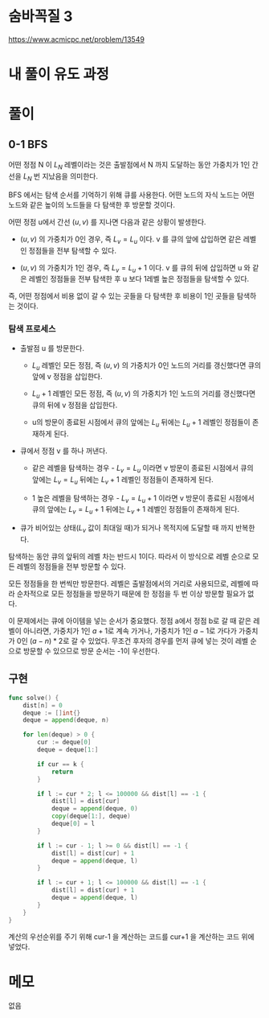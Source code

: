 # 숨바꼭질 3

https://www.acmicpc.net/problem/13549

# 내 풀이 유도 과정

# 풀이

## 0-1 BFS

어떤 정점 N 이 $\mathit{L}_{N}$ 레벨이라는 것은 출발점에서 N 까지 도달하는 동안 가중치가 1인 간선을 $\mathit{L}_{N}$ 번 지났음을 의미한다.

BFS 에서는 탐색 순서를 기억하기 위해 큐를 사용한다. 어떤 노드의 자식 노드는 어떤 노드와 같은 높이의 노드들을 다 탐색한 후 방문할 것이다.

어떤 정점 u에서 간선 $(u,v)$ 를 지나면 다음과 같은 상황이 발생한다.

- $(u,v)$ 의 가중치가 0인 경우, 즉 $\mathit{L}_{v} = \mathit{L}_{u}$ 이다. v 를 큐의 앞에 삽입하면 같은 레벨인 정점들을 전부 탐색할 수 있다.

- $(u,v)$ 의 가중치가 1인 경우, 즉 $\mathit{L}_{v} = \mathit{L}_{u} + 1$ 이다. v 를 큐의 뒤에 삽입하면 u 와 같은 레벨인 정점들을 전부 탐색한 후 u 보다 1레벨 높은 정점들을 탐색할 수 있다.

즉, 어떤 정점에서 비용 없이 갈 수 있는 곳들을 다 탐색한 후 비용이 1인 곳들을 탐색하는 것이다.

### 탐색 프로세스

- 출발점 u 를 방문한다.

    - $\mathit{L}_{u}$ 레벨인 모든 정점, 즉 $(u,v)$ 의 가중치가 0인 노드의 거리를 갱신했다면 큐의 앞에 v 정점을 삽입한다.

    - $\mathit{L}_{u} + 1$ 레벨인 모든 정점, 즉 $(u,v)$ 의 가중치가 1인 노드의 거리를 갱신했다면 큐의 뒤에 v 정점을 삽입한다.
    
    - u의 방문이 종료된 시점에서 큐의 앞에는 $\mathit{L}_{u}$ 뒤에는 $\mathit{L}_{u} + 1$ 레벨인 정점들이 존재하게 된다.

- 큐에서 정점 v 를 하나 꺼낸다.

    - 같은 레벨을 탐색하는 경우 - $\mathit{L}_{v} = \mathit{L}_{u}$ 이라면 v 방문이 종료된 시점에서 큐의 앞에는 $\mathit{L}_{v} = \mathit{L}_{u}$ 뒤에는 $\mathit{L}_{v} + 1$ 레벨인 정점들이 존재하게 된다.

    - 1 높은 레벨을 탐색하는 경우 - $\mathit{L}_{v} = \mathit{L}_{u} + 1$ 이라면 v 방문이 종료된 시점에서 큐의 앞에는 $\mathit{L}_{v} = \mathit{L}_{u} + 1$ 뒤에는 $\mathit{L}_{v} + 1$ 레벨인 정점들이 존재하게 된다.

- 큐가 비어있는 상태($\mathit{L}_{v}$ 값이 최대일 때)가 되거나 목적지에 도달할 때 까지 반복한다.

탐색하는 동안 큐의 앞뒤의 레벨 차는 반드시 1이다. 따라서 이 방식으로 레벨 순으로 모든 레벨의 정점들을 전부 방문할 수 있다.

모든 정점들을 한 번씩만 방문한다. 레벨은 출발점에서의 거리로 사용되므로, 레벨에 따라 순차적으로 모든 정점들을 방문하기 때문에 한 정점을 두 번 이상 방문할 필요가 없다.

이 문제에서는 큐에 아이템을 넣는 순서가 중요했다. 정점 a에서 정점 b로 갈 때 같은 레벨이 아니라면, 가중치가 1인 $a+1$로 계속 가거나, 가중치가 1인 $a-1$로 가다가 가중치가 0인 $(a-n)*2$로 갈 수 있었다. 무조건 후자의 경우를 먼저 큐에 넣는 것이 레벨 순으로 방문할 수 있으므로 방문 순서는 -1이 우선한다.

## 구현
```go
func solve() {
	dist[n] = 0
	deque := []int{}
	deque = append(deque, n)

	for len(deque) > 0 {
		cur := deque[0]
		deque = deque[1:]

		if cur == k {
			return
		}

		if l := cur * 2; l <= 100000 && dist[l] == -1 {
			dist[l] = dist[cur]
			deque = append(deque, 0)
			copy(deque[1:], deque)
			deque[0] = l
		}

		if l := cur - 1; l >= 0 && dist[l] == -1 {
			dist[l] = dist[cur] + 1
			deque = append(deque, l)
		}

		if l := cur + 1; l <= 100000 && dist[l] == -1 {
			dist[l] = dist[cur] + 1
			deque = append(deque, l)
		}
	}
}
```

계산의 우선순위를 주기 위해 cur-1 을 계산하는 코드를 cur+1 을 계산하는 코드 위에 넣었다. 

# 메모

없음